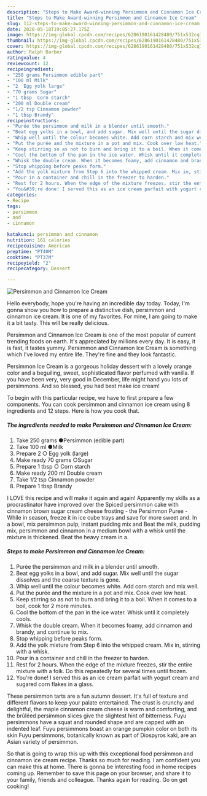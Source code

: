 ```yaml
---
description: "Steps to Make Award-winning Persimmon and Cinnamon Ice Cream"
title: "Steps to Make Award-winning Persimmon and Cinnamon Ice Cream"
slug: 112-steps-to-make-award-winning-persimmon-and-cinnamon-ice-cream
date: 2020-05-18T19:05:27.175Z
image: https://img-global.cpcdn.com/recipes/6286190161428480/751x532cq70/persimmon-and-cinnamon-ice-cream-recipe-main-photo.jpg
thumbnail: https://img-global.cpcdn.com/recipes/6286190161428480/751x532cq70/persimmon-and-cinnamon-ice-cream-recipe-main-photo.jpg
cover: https://img-global.cpcdn.com/recipes/6286190161428480/751x532cq70/persimmon-and-cinnamon-ice-cream-recipe-main-photo.jpg
author: Ralph Barber
ratingvalue: 4
reviewcount: 12
recipeingredient:
- "250 grams Persimmon edible part"
- "100 ml Milk"
- "2  Egg yolk large"
- "70 grams Sugar"
- "1 tbsp  Corn starch"
- "200 ml Double cream"
- "1/2 tsp Cinnamon powder"
- "1 tbsp Brandy"
recipeinstructions:
- "Purée the persimmon and milk in a blender until smooth."
- "Beat egg yolks in a bowl, and add sugar. Mix well until the sugar dissolves and the coarse texture is gone."
- "Whip well until the colour becomes white. Add corn starch and mix well."
- "Put the purée and the mixture in a pot and mix. Cook over low heat."
- "Keep stirring so as not to burn and bring it to a boil. When it comes to a boil, cook for 2 more minutes."
- "Cool the bottom of the pan in the ice water. Whisk until it completely cools."
- "Whisk the double cream. When it becomes foamy, add cinnamon and brandy, and continue to mix."
- "Stop whipping before peaks form."
- "Add the yolk mixture from Step 6 into the whipped cream. Mix in, stirring with a whisk."
- "Pour in a container and chill in the freezer to harden."
- "Rest for 2 hours. When the edge of the mixture freezes, stir the entire mixture with a folk. Do this repeatedly for several times until frozen."
- "You&#39;re done! I served this as an ice cream parfait with yogurt cream and sugared corn flakes in a glass."
categories:
- Recipe
tags:
- persimmon
- and
- cinnamon

katakunci: persimmon and cinnamon 
nutrition: 161 calories
recipecuisine: American
preptime: "PT40M"
cooktime: "PT37M"
recipeyield: "2"
recipecategory: Dessert

---
```



![Persimmon and Cinnamon Ice Cream](https://img-global.cpcdn.com/recipes/6286190161428480/751x532cq70/persimmon-and-cinnamon-ice-cream-recipe-main-photo.jpg)

Hello everybody, hope you're having an incredible day today. Today, I'm gonna show you how to prepare a distinctive dish, persimmon and cinnamon ice cream. It is one of my favorites. For mine, I am going to make it a bit tasty. This will be really delicious.

Persimmon and Cinnamon Ice Cream is one of the most popular of current trending foods on earth. It's appreciated by millions every day. It is easy, it is fast, it tastes yummy. Persimmon and Cinnamon Ice Cream is something which I've loved my entire life. They're fine and they look fantastic.

Persimmon Ice Cream is a gorgeous holiday dessert with a lovely orange color and a beguiling, sweet, sophisticated flavor perfumed with vanilla. If you have been very, very good in December, life might hand you lots of persimmons. And so blessed, you had best make ice cream!


To begin with this particular recipe, we have to first prepare a few components. You can cook persimmon and cinnamon ice cream using 8 ingredients and 12 steps. Here is how you cook that.

<!--inarticleads1-->

##### The ingredients needed to make Persimmon and Cinnamon Ice Cream:

1. Take 250 grams ●Persimmon (edible part)
1. Take 100 ml ●Milk
1. Prepare 2 ○ Egg yolk (large)
1. Make ready 70 grams ○Sugar
1. Prepare 1 tbsp ○ Corn starch
1. Make ready 200 ml Double cream
1. Take 1/2 tsp Cinnamon powder
1. Prepare 1 tbsp Brandy


I LOVE this recipe and will make it again and again! Apparently my skills as a procrastinator have improved over the Spiced persimmon cake with cinnamon brown sugar cream cheese frosting - the Persimmon Puree - While in season, freeze it in ice cube trays and save for more sweet and. In a bowl, mix persimmon pulp, instant pudding mix and Beat the milk, pudding mix, persimmon and cinnamon in a medium bowl with a whisk until the mixture is thickened. Beat the heavy cream in a. 

<!--inarticleads2-->

##### Steps to make Persimmon and Cinnamon Ice Cream:

1. Purée the persimmon and milk in a blender until smooth.
1. Beat egg yolks in a bowl, and add sugar. Mix well until the sugar dissolves and the coarse texture is gone.
1. Whip well until the colour becomes white. Add corn starch and mix well.
1. Put the purée and the mixture in a pot and mix. Cook over low heat.
1. Keep stirring so as not to burn and bring it to a boil. When it comes to a boil, cook for 2 more minutes.
1. Cool the bottom of the pan in the ice water. Whisk until it completely cools.
1. Whisk the double cream. When it becomes foamy, add cinnamon and brandy, and continue to mix.
1. Stop whipping before peaks form.
1. Add the yolk mixture from Step 6 into the whipped cream. Mix in, stirring with a whisk.
1. Pour in a container and chill in the freezer to harden.
1. Rest for 2 hours. When the edge of the mixture freezes, stir the entire mixture with a folk. Do this repeatedly for several times until frozen.
1. You&#39;re done! I served this as an ice cream parfait with yogurt cream and sugared corn flakes in a glass.


These persimmon tarts are a fun autumn dessert. It&#39;s full of texture and different flavors to keep your palate entertained. The crust is crunchy and delightful, the maple cinnamon cream cheese is warm and comforting, and the brûléed persimmon slices give the slightest hint of bitterness. Fuyu persimmons have a squat and rounded shape and are capped with an indented leaf. Fuyu persimmons boast an orange pumpkin color on both its skin Fuyu persimmons, botanically known as part of Diospyros kaki, are an Asian variety of persimmon. 

So that is going to wrap this up with this exceptional food persimmon and cinnamon ice cream recipe. Thanks so much for reading. I am confident you can make this at home. There is gonna be interesting food in home recipes coming up. Remember to save this page on your browser, and share it to your family, friends and colleague. Thanks again for reading. Go on get cooking!
